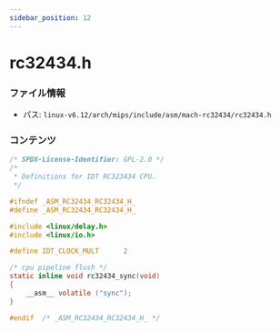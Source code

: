 ```yaml
---
sidebar_position: 12
---
```

# rc32434.h

### ファイル情報

- パス: `linux-v6.12/arch/mips/include/asm/mach-rc32434/rc32434.h`

### コンテンツ

```h
/* SPDX-License-Identifier: GPL-2.0 */
/*
 * Definitions for IDT RC323434 CPU.
 */

#ifndef _ASM_RC32434_RC32434_H_
#define _ASM_RC32434_RC32434_H_

#include <linux/delay.h>
#include <linux/io.h>

#define IDT_CLOCK_MULT		2

/* cpu pipeline flush */
static inline void rc32434_sync(void)
{
	__asm__ volatile ("sync");
}

#endif	/* _ASM_RC32434_RC32434_H_ */

```
